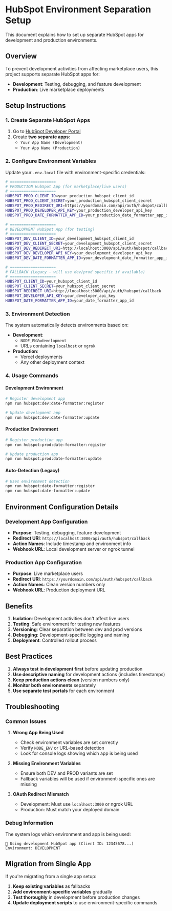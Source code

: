 # HubSpot Environment Separation Setup

This document explains how to set up separate HubSpot apps for development and production environments.

## Overview

To prevent development activities from affecting marketplace users, this project supports separate HubSpot apps for:
- **Development**: Testing, debugging, and feature development
- **Production**: Live marketplace deployments

## Setup Instructions

### 1. Create Separate HubSpot Apps

1. Go to [HubSpot Developer Portal](https://developer.hubspot.com)
2. Create **two separate apps**:
   - `Your App Name (Development)`
   - `Your App Name (Production)`

### 2. Configure Environment Variables

Update your `.env.local` file with environment-specific credentials:

```bash
# ====================
# PRODUCTION HubSpot App (for marketplace/live users)
# ====================
HUBSPOT_PROD_CLIENT_ID=your_production_hubspot_client_id
HUBSPOT_PROD_CLIENT_SECRET=your_production_hubspot_client_secret
HUBSPOT_PROD_REDIRECT_URI=https://yourdomain.com/api/auth/hubspot/callback
HUBSPOT_PROD_DEVELOPER_API_KEY=your_production_developer_api_key
HUBSPOT_PROD_DATE_FORMATTER_APP_ID=your_production_date_formatter_app_id

# ====================
# DEVELOPMENT HubSpot App (for testing)
# ====================
HUBSPOT_DEV_CLIENT_ID=your_development_hubspot_client_id
HUBSPOT_DEV_CLIENT_SECRET=your_development_hubspot_client_secret
HUBSPOT_DEV_REDIRECT_URI=http://localhost:3000/api/auth/hubspot/callback
HUBSPOT_DEV_DEVELOPER_API_KEY=your_development_developer_api_key
HUBSPOT_DEV_DATE_FORMATTER_APP_ID=your_development_date_formatter_app_id

# ====================
# FALLBACK (Legacy - will use dev/prod specific if available)
# ====================
HUBSPOT_CLIENT_ID=your_hubspot_client_id
HUBSPOT_CLIENT_SECRET=your_hubspot_client_secret
HUBSPOT_REDIRECT_URI=http://localhost:3000/api/auth/hubspot/callback
HUBSPOT_DEVELOPER_API_KEY=your_developer_api_key
HUBSPOT_DATE_FORMATTER_APP_ID=your_date_formatter_app_id
```

### 3. Environment Detection

The system automatically detects environments based on:

- **Development**: 
  - `NODE_ENV=development`
  - URLs containing `localhost` or `ngrok`
- **Production**: 
  - Vercel deployments
  - Any other deployment context

### 4. Usage Commands

#### Development Environment
```bash
# Register development app
npm run hubspot:dev:date-formatter:register

# Update development app  
npm run hubspot:dev:date-formatter:update
```

#### Production Environment
```bash
# Register production app
npm run hubspot:prod:date-formatter:register

# Update production app
npm run hubspot:prod:date-formatter:update
```

#### Auto-Detection (Legacy)
```bash
# Uses environment detection
npm run hubspot:date-formatter:register
npm run hubspot:date-formatter:update
```

## Environment Configuration Details

### Development App Configuration
- **Purpose**: Testing, debugging, feature development
- **Redirect URI**: `http://localhost:3000/api/auth/hubspot/callback`
- **Action Names**: Include timestamp and environment info
- **Webhook URL**: Local development server or ngrok tunnel

### Production App Configuration  
- **Purpose**: Live marketplace users
- **Redirect URI**: `https://yourdomain.com/api/auth/hubspot/callback`
- **Action Names**: Clean version numbers only
- **Webhook URL**: Production deployment URL

## Benefits

1. **Isolation**: Development activities don't affect live users
2. **Testing**: Safe environment for testing new features
3. **Versioning**: Clear separation between dev and prod versions
4. **Debugging**: Development-specific logging and naming
5. **Deployment**: Controlled rollout process

## Best Practices

1. **Always test in development first** before updating production
2. **Use descriptive naming** for development actions (includes timestamps)
3. **Keep production actions clean** (version numbers only)
4. **Monitor both environments** separately
5. **Use separate test portals** for each environment

## Troubleshooting

### Common Issues

1. **Wrong App Being Used**
   - Check environment variables are set correctly
   - Verify `NODE_ENV` or URL-based detection
   - Look for console logs showing which app is being used

2. **Missing Environment Variables**
   - Ensure both DEV and PROD variants are set
   - Fallback variables will be used if environment-specific ones are missing

3. **OAuth Redirect Mismatch**
   - Development: Must use `localhost:3000` or ngrok URL
   - Production: Must match your deployed domain

### Debug Information

The system logs which environment and app is being used:
```
🔧 Using development HubSpot app (Client ID: 12345678...)
Environment: DEVELOPMENT
```

## Migration from Single App

If you're migrating from a single app setup:

1. **Keep existing variables** as fallbacks
2. **Add environment-specific variables** gradually  
3. **Test thoroughly** in development before production changes
4. **Update deployment scripts** to use environment-specific commands